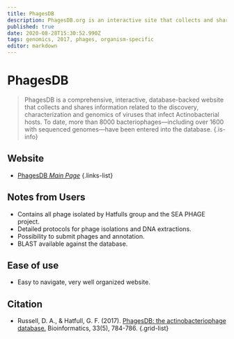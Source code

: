```yaml
---
title: PhagesDB
description: PhagesDB.org is an interactive site that collects and shares information related to the discovery, characterization, and genomics of phages that infect bacterial hosts within the phylum Actinobacteria.
published: true
date: 2020-08-28T15:30:52.990Z
tags: genomics, 2017, phages, organism-specific
editor: markdown
---
```


# PhagesDB

> PhagesDB is a comprehensive, interactive, database-backed website that collects and shares information related to the discovery, characterization and genomics of viruses that infect Actinobacterial hosts. To date, more than 8000 bacteriophages—including over 1600 with sequenced genomes—have been entered into the database.
{.is-info}

 

## Website 

- [PhagesDB *Main Page*](https://phagesdb.org/)
 {.links-list}


## Notes from Users
 - Contains all phage isolated by Hatfulls group and the SEA PHAGE project.
 - Detailed protocols for phage isolations and DNA extractions.
 - Possibility to submit phages and annotation.
 - BLAST available against the database.

## Ease of use
- Easy to navigate, very well organized website.


## Citation 

- Russell, D. A., & Hatfull, G. F. (2017). [PhagesDB: the actinobacteriophage database.](https://academic.oup.com/bioinformatics/article/33/5/784/2731030) Bioinformatics, 33(5), 784-786.
{.grid-list}

